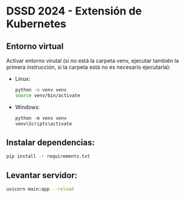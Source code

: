 # DSSD 2024 - Extensión de Kubernetes

## Entorno virtual

Activar entorno virutal (si no está la carpeta venv, ejecutar también la primera instrucción, si la carpeta está no es necesario ejecutarla):
- Linux:
    ```bash
    python -m venv venv
    source venv/bin/activate
    ```
- Windows:
    ```powershell
    python -m venv venv
    venv\Scripts\activate
    ```

## Instalar dependencias:
```bash
pip install -r requirements.txt
```

## Levantar servidor:
```bash
uvicorn main:app --reload
```
